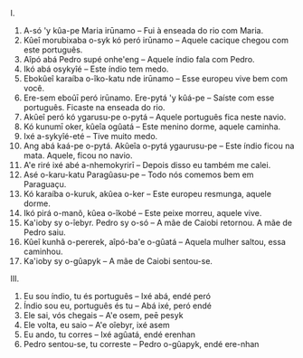 I.
1. A-só 'y kûa-pe Maria irūnamo – Fui à enseada do rio com Maria.
2. Kûeî morubixaba o-syk kó peró irūnamo – Aquele cacique chegou com este português.
3. Aîpó abá Pedro supé onhe'eng – Aquele índio fala com Pedro.
4. Ikó abá osykyîé – Este índio tem medo.
5. Ebokûeî karaíba o-îko-katu nde irūnamo – Esse europeu vive bem com você.
6. Ere-sem eboûī peró irūnamo. Ere-pytá 'y kûá-pe – Saíste com esse português. Ficaste na enseada do rio.
12. Akûeî peró kó ygarusu-pe o-pytá – Aquele português fica neste navio.
13. Kó kunumī oker, kûeîa ogûatá – Este menino dorme, aquele caminha.
14. Ixé a-sykyîé-eté – Tive muito medo.
15. Ang abá kaá-pe o-pytá. Akûeîa o-pytá ygaurusu-pe – Este índio ficou na mata. Aquele, ficou no navio.
16. A'e riré ixé abé a-nhemokyrirī – Depois disso eu também me calei.
21. Asé o-karu-katu Paragûasu-pe – Todo nós comemos bem em Paraguaçu.
22. Kó karaíba o-kuruk, akûea o-ker – Este europeu resmunga, aquele dorme.
23. Ikó pirá o-manõ, kûea o-îkobé – Este peixe morreu, aquele vive.
24. Ka'ioby sy o-îebyr. Pedro sy o-só – A mãe de Caiobi retornou. A mãe de Pedro saiu.
25. Kûeî kunhã o-pererek, aîpó-ba'e o-gûatá – Aquela mulher saltou, essa caminhou.
26. Ka'ioby sy o-gûapyk – A mãe de Caiobi sentou-se.

III.
1. Eu sou índio, tu és português – Ixé abá, endé peró
2. Índio sou eu, português és tu – Abá ixé, peró endé
13. Ele sai, vós chegais – A'e osem, peē pesyk
14. Ele volta, eu saio – A'e oîebyr, ixé asem
25. Eu ando, tu corres – Ixé agûatá, endé erenhan
26. Pedro sentou-se, tu correste – Pedro o-gûapyk, endé ere-nhan
